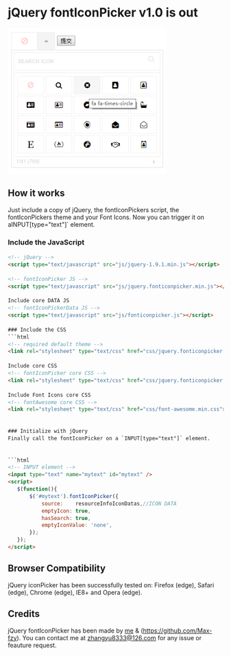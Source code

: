 jQuery fontIconPicker v1.0 is out
==============

![fontIconPickers](/fontIconPicker/demo/image.jpg)

## How it works
 Just include a copy of jQuery, the fontIconPickers script, the fontIconPickers theme and your Font Icons. Now you can trigger it on aINPUT[type="text"]` element.

### Include the JavaScript
 ```html
 <!-- jQuery -->
<script type="text/javascript" src="js/jquery-1.9.1.min.js"></script>

 <!-- fontIconPicker JS -->
<script type="text/javascript" src="js/jquery.fonticonpicker.min.js"></script>

Include core DATA JS
<!-- fontIconPickerData JS -->
<script type="text/javascript" src="js/fonticonpicker.js"></script>

### Include the CSS
```html
<!-- required default theme -->
<link rel="stylesheet" type="text/css" href="css/jquery.fonticonpicker.grey.min.css" />

Include core CSS 
<!-- fontIconPicker core CSS -->
<link rel="stylesheet" type="text/css" href="css/jquery.fonticonpicker.min.css" />

Include Font Icons core CSS
<!-- fontAwesome core CSS -->
<link rel="stylesheet" type="text/css" href="css/font-awesome.min.css">


### Initialize with jQuery
Finally call the fontIconPicker on a `INPUT[type="text"]` element.


```html
<!-- INPUT element -->
<input type="text" name="mytext" id="mytext" />
<script>
    $(function(){
        $('#mytext').fontIconPicker({
            source:    resourceInfoIconDatas,//ICON DATA
            emptyIcon: true,
            hasSearch: true,
            emptyIconValue: 'none',
        });
    });
</script>
```

## Browser Compatibility

jQuery iconPicker has been successfully tested on: Firefox (edge), Safari (edge), Chrome (edge), IE8+ and Opera (edge).

## Credits

jQuery fontIconPicker has been made by [me](http://www.fzycoco.com) & (https://github.com/Max-fzy). You can contact me at zhangyu8333@126.com for any issue or feauture request.
